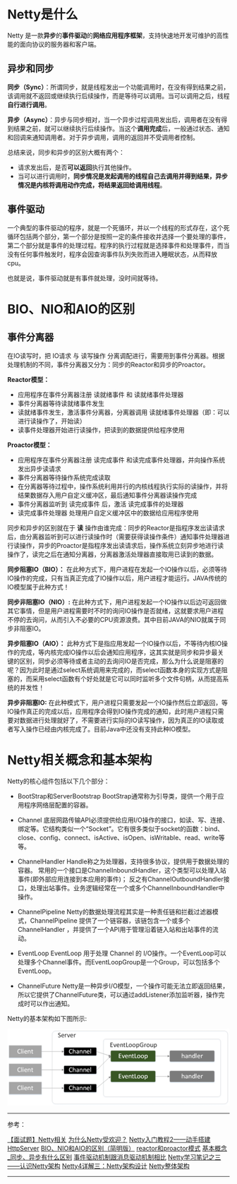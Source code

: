 ﻿---
# Netty系列(1)--初识Netty
---

# Netty是什么
Netty 是一款**异步**的**事件驱动**的**网络应用程序框架**，支持快速地开发可维护的高性能的面向协议的服务器和客户端。 

## 异步和同步
**同步（Sync）**：所谓同步，就是线程发出一个功能调用时，在没有得到结果之前，该调用就不返回或继续执行后续操作，而是等待可以调用。当可以调用之后，线程**自行进行调用**。

**异步（Async）**：异步与同步相对，当一个异步过程调用发出后，调用者在没有得到结果之前，就可以继续执行后续操作。当这个**调用完成**后，一般通过状态、通知和回调来通知调用者。对于异步调用，调用的返回并不受调用者控制。

总结来说，同步和异步的区别大概有两个：

- 请求发出后，是否**可以返回**执行其他操作。
- 当可以进行调用时，**同步情况是发起调用的线程自己去调用并得到结果，异步情况是内核将调用动作完成，将结果返回给调用线程**。

## 事件驱动
一个典型的事件驱动的程序，就是一个死循环，并以一个线程的形式存在，这个死循环包括两个部分，第一个部分是按照一定的条件接收并选择一个要处理的事件，第二个部分就是事件的处理过程。程序的执行过程就是选择事件和处理事件，而当没有任何事件触发时，程序会因查询事件队列失败而进入睡眠状态，从而释放cpu。

也就是说，事件驱动就是有事件就处理，没时间就等待。

# BIO、NIO和AIO的区别
## 事件分离器

在IO读写时，把 IO请求 与 读写操作 分离调配进行，需要用到事件分离器。根据处理机制的不同，事件分离器又分为：同步的Reactor和异步的Proactor。

**Reactor模型：**

- 应用程序在事件分离器注册 读就绪事件 和 读就绪事件处理器
- 事件分离器等待读就绪事件发生
- 读就绪事件发生，激活事件分离器，分离器调用 读就绪事件处理器（即：可以进行读操作了，开始读）
- 读事件处理器开始进行读操作，把读到的数据提供给程序使用

**Proactor模型：**

- 应用程序在事件分离器注册 读完成事件 和读完成事件处理器，并向操作系统发出异步读请求
- 事件分离器等待操作系统完成读取
- 在分离器等待过程中，操作系统利用并行的内核线程执行实际的读操作，并将结果数据存入用户自定义缓冲区，最后通知事件分离器读操作完成
- 事件分离器监听到 读完成事件 后，激活 读完成事件的处理器
- 读完成事件处理器 处理用户自定义缓冲区中的数据给应用程序使用

同步和异步的区别就在于 **读** 操作由谁完成：同步的Reactor是指程序发出读请求后，由分离器监听到可以进行读操作时（需要获得读操作条件）通知事件处理器进行读操作，异步的Proactor是指程序发出读请求后，操作系统立刻异步地进行读操作了，读完之后在通知分离器，分离器激活处理器直接取用已读到的数据。

**同步阻塞IO（BIO）：**
在此种方式下，用户进程在发起一个IO操作以后，必须等待IO操作的完成，只有当真正完成了IO操作以后，用户进程才能运行。JAVA传统的IO模型属于此种方式！

**同步非阻塞IO（NIO）:**
在此种方式下，用户进程发起一个IO操作以后边可返回做其它事情，但是用户进程需要时不时的询问IO操作是否就绪，这就要求用户进程不停的去询问，从而引入不必要的CPU资源浪费。其中目前JAVA的NIO就属于同步非阻塞IO。

**异步阻塞IO（AIO）：**
此种方式下是指应用发起一个IO操作以后，不等待内核IO操作的完成，等内核完成IO操作以后会通知应用程序，这其实就是同步和异步最关键的区别，同步必须等待或者主动的去询问IO是否完成，那么为什么说是阻塞的呢？因为此时是通过select系统调用来完成的，而select函数本身的实现方式是阻塞的，而采用select函数有个好处就是它可以同时监听多个文件句柄，从而提高系统的并发性！

**异步非阻塞IO:**
在此种模式下，用户进程只需要发起一个IO操作然后立即返回，等IO操作真正的完成以后，应用程序会得到IO操作完成的通知，此时用户进程只需要对数据进行处理就好了，不需要进行实际的IO读写操作，因为真正的IO读取或者写入操作已经由内核完成了。目前Java中还没有支持此种IO模型。

# Netty相关概念和基本架构
Netty的核心组件包括以下几个部分：

- BootStrap和ServerBootstrap 
BootStrap通常称为引导类，提供一个用于应用程序网络层配置的容器。

- Channel 
底层网路传输API必须提供给应用I/O操作的接口，如读、写、连接、绑定等。它结构类似一个“Socket”。它有很多类似于socket的函数：bind、close、config、connect、isActive、isOpen、isWritable、read、write等等。

- ChannelHandler 
Handle称之为处理器，支持很多协议，提供用于数据处理的容器。 
常用的一个接口是ChannelInboundHandler，这个类型可以处理入站事件(即外部应用连接到本应用的事件)； 
反之有ChannelOutboundHandler接口，处理出站事件。业务逻辑经常在一个或多个ChannelInboundHandler中操作。

- ChannelPipeline 
Netty的数据处理流程其实是一种责任链和拦截过滤器模式，ChannelPipeline 提供了一个链容器，该链包含一个或多个ChannelHandler ，并提供了一个API用于管理沿着链入站和出站事件的流动。

- EventLoop 
EventLoop 用于处理 Channel 的 I/O操作。一个EventLoop可以处理多个Channel事件。而EventLoopGroup是一个Group，可以包括多个EventLoop。

- ChannelFuture 
Netty是一种异步I/O模型，一个操作可能无法立即返回结果，所以它提供了ChannelFuture类，可以通过addListener添加监听器，操作完成时可以作出通知。

Netty的基本架构如下图所示:
<center>
<img src="https://raw.githubusercontent.com/adamhand/LeetCode-images/master/netty.jpg">
</center>

---
参考：

[【面试题】Netty相关](https://blog.csdn.net/baiye_xing/article/details/76735113)
[为什么Netty受欢迎？](https://www.jianshu.com/p/b9f3f6a16911)
[Netty入门教程2——动手搭建HttpServer](https://www.jianshu.com/p/ed0177a9b2e3)
[BIO、NIO和AIO的区别（简明版）](https://www.cnblogs.com/ygj0930/p/6543960.html)
[reactor和proactor模式](https://blog.csdn.net/caiwenfeng_for_23/article/details/8458299)
[基本概念_同步、异步有什么区别](https://www.cnblogs.com/weiyi1314/p/6723913.html)
[事件驱动机制跟消息驱动机制相比](http://www.cnblogs.com/welen/articles/5115213.html)
[Netty学习笔记之三——认识Netty架构](https://blog.csdn.net/u012525096/article/details/79832927)
[Netty4详解三：Netty架构设计](https://www.cnblogs.com/DaTouDaddy/p/6801906.html)
[Netty整体架构](https://blog.csdn.net/u013857458/article/details/82527722)

---
